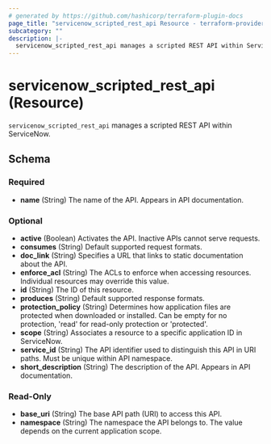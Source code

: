 ```yaml
---
# generated by https://github.com/hashicorp/terraform-plugin-docs
page_title: "servicenow_scripted_rest_api Resource - terraform-provider-servicenow"
subcategory: ""
description: |-
  servicenow_scripted_rest_api manages a scripted REST API within ServiceNow.
---
```


# servicenow_scripted_rest_api (Resource)

`servicenow_scripted_rest_api` manages a scripted REST API within ServiceNow.



<!-- schema generated by tfplugindocs -->
## Schema

### Required

- **name** (String) The name of the API. Appears in API documentation.

### Optional

- **active** (Boolean) Activates the API. Inactive APIs cannot serve requests.
- **consumes** (String) Default supported request formats.
- **doc_link** (String) Specifies a URL that links to static documentation about the API.
- **enforce_acl** (String) The ACLs to enforce when accessing resources. Individual resources may override this value.
- **id** (String) The ID of this resource.
- **produces** (String) Default supported response formats.
- **protection_policy** (String) Determines how application files are protected when downloaded or installed. Can be empty for no protection, 'read' for read-only protection or 'protected'.
- **scope** (String) Associates a resource to a specific application ID in ServiceNow.
- **service_id** (String) The API identifier used to distinguish this API in URI paths. Must be unique within API namespace.
- **short_description** (String) The description of the API. Appears in API documentation.

### Read-Only

- **base_uri** (String) The base API path (URI) to access this API.
- **namespace** (String) The namespace the API belongs to. The value depends on the current application scope.


